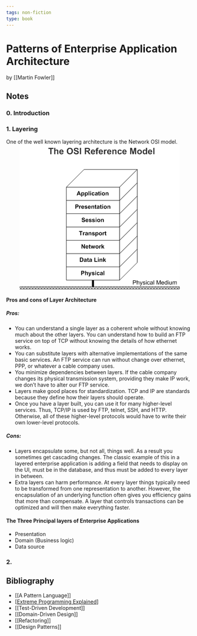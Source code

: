 ```yaml
---
tags: non-fiction
type: book
---
```


# Patterns of Enterprise Application Architecture
by [[Martin Fowler]]

## Notes
### 0. Introduction
   
### 1. Layering
One of the well known layering architecture is the Network OSI model.
<img style="display: block; margin-left: auto; margin-right: auto;" src="../../assets/images/101osi.png" alt="OSI network model" />


#### Pros and cons of Layer Architecture
##### Pros:
* You can understand a single layer as a coherent whole without knowing much about the other layers. You can understand how to build an FTP service on top of TCP without knowing the details of how ethernet works.
* You can substitute layers with alternative implementations of the same basic services. An FTP service can run without change over ethernet, PPP, or whatever a cable company uses.
* You minimize dependencies between layers. If the cable company changes its physical transmission system, providing they make IP work, we don’t have to alter our FTP service.
* Layers make good places for standardization. TCP and IP are standards because they define how their layers should operate.
* Once you have a layer built, you can use it for many higher-level services. Thus, TCP/IP is used by FTP, telnet, SSH, and HTTP. Otherwise, all of these higher-level protocols would have to write their own lower-level protocols.

##### Cons:
* Layers encapsulate some, but not all, things well. As a result you sometimes get cascading changes. The classic example of this in a layered enterprise application is adding a field that needs to display on the UI, must be in the database, and thus must be added to every layer in between.
* Extra layers can harm performance. At every layer things typically need to be transformed from one representation to another. However, the encapsulation of an underlying function often gives you efficiency gains that more than compensate. A layer that controls transactions can be optimized and will then make everything faster.

#### The Three Principal layers of Enterprise Applications
* Presentation
* Domain (Business logic)
* Data source

### 2.  

## Bibliography
* [[A Pattern Language]]
* [[Extreme Programming Explained]]
* [[Test-Driven Development]]
* [[Domain-Driven Design]]
* [[Refactoring]]
* [[Design Patterns]]

[//begin]: # "Autogenerated link references for markdown compatibility"
[Extreme Programming Explained]: <Extreme Programming Explained.md> "Extreme Programming Explained"
[//end]: # "Autogenerated link references"